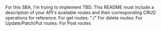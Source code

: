 For this SBA, I'm trying to implement TBD.
This README must include a description of your API's available routes and their corresponding CRUD operations for reference.
For get routes: "./"
For delete routes:
For Update/Patch/Put routes:
For Post routes